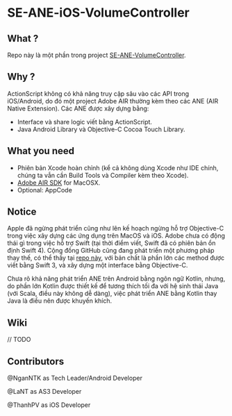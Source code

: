 # SE-ANE-iOS-VolumeController

## What ?

Repo này là một phần trong project [SE-ANE-VolumeController](https://github.com/NganNTK/SE-AIRNativeExtension).

## Why ?

ActionScript không có khả năng truy cập sâu vào các API trong iOS/Android, do đó một project Adobe AIR thường kèm theo các ANE (AIR Native Extension). Các ANE được xây dựng bằng:

* Interface và share logic viết bằng ActionScript.
* Java Android Library và Objective-C Cocoa Touch Library.

## What you need

* Phiên bản Xcode hoàn chỉnh (kể cả không dùng Xcode như IDE chính, chúng ta vẫn cần Build Tools và Compiler kèm theo Xcode).
* [Adobe AIR SDK](http://www.adobe.com/devnet/air/air-sdk-download.html) for MacOSX.
* Optional: AppCode

## Notice

Apple đã ngừng phát triển cũng như lên kế hoạch ngừng hỗ trợ Objective-C trong việc xây dựng các ứng dụng trên MacOS và iOS. Adobe chưa có động thái gì trong việc hỗ trợ Swift (tại thời điểm viết, Swift đã có phiên bản ổn định Swift 4). Cộng đồng GitHub cũng đang phát triển một phương pháp thay thế, có thể thấy tại [repo này](https://github.com/tuarua/Swift-IOS-ANE), với bản chất là phần lớn các method được viết bằng Swift 3, và xây dựng một interface bằng Objective-C.

Chưa rõ khả năng phát triển ANE trên Android bằng ngôn ngữ Kotlin, nhưng, do phần lớn Kotlin được thiết kế để tương thích tối đa với hệ sinh thái Java (với Scala, điều này không dễ dàng), việc phát triển ANE bằng Kotlin thay Java là điều nên được khuyến khích.

## Wiki

// TODO

## Contributors

@NganNTK as Tech Leader/Android Developer

@LaNT as AS3 Developer

@ThanhPV as iOS Developer
